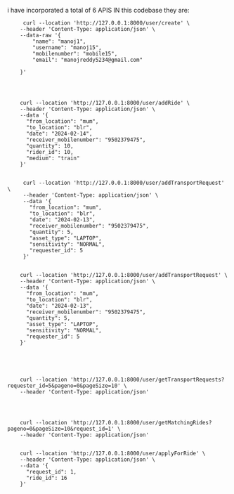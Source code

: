 i have incorporated a total of 6 APIS IN this codebase
they are:


         curl --location 'http://127.0.0.1:8000/user/create' \
        --header 'Content-Type: application/json' \
        --data-raw '{
            "name": "manoj1",
            "username": "manoj15",
            "mobilenumber": "mobile15",
            "email": "manojreddy5234@gmail.com"
        
        }'




        curl --location 'http://127.0.0.1:8000/user/addRide' \
        --header 'Content-Type: application/json' \
        --data '{
          "from_location": "mum",
          "to_location": "blr",
          "date": "2024-02-14",
          "receiver_mobilenumber": "9502379475",
          "quantity": 10,
          "rider_id": 10,
          "medium": "train"
        }'


         curl --location 'http://127.0.0.1:8000/user/addTransportRequest' \
         --header 'Content-Type: application/json' \
         --data '{
           "from_location": "mum",
           "to_location": "blr",
           "date": "2024-02-13",
           "receiver_mobilenumber": "9502379475",
           "quantity": 5,
           "asset_type": "LAPTOP",
           "sensitivity": "NORMAL",
           "requester_id": 5
         }'


        curl --location 'http://127.0.0.1:8000/user/addTransportRequest' \
        --header 'Content-Type: application/json' \
        --data '{
          "from_location": "mum",
          "to_location": "blr",
          "date": "2024-02-13",
          "receiver_mobilenumber": "9502379475",
          "quantity": 5,
          "asset_type": "LAPTOP",
          "sensitivity": "NORMAL",
          "requester_id": 5
        }'





        curl --location 'http://127.0.0.1:8000/user/getTransportRequests?requester_id=5&pageno=0&pageSize=10' \
        --header 'Content-Type: application/json'




        curl --location 'http://127.0.0.1:8000/user/getMatchingRides?pageno=0&pageSize=10&request_id=1' \
        --header 'Content-Type: application/json'


        curl --location 'http://127.0.0.1:8000/user/applyForRide' \
        --header 'Content-Type: application/json' \
        --data '{
          "request_id": 1,
          "ride_id": 16
        }'
